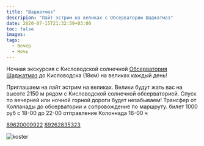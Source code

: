 ```yaml
---
title: "Шаджатмаз"
descripion: "Лайт эстрим на великах с Обсерватории Шаджатмаз"
date: 2020-07-15T21:32:59+03:00
toc: false
images:
tags:
  - Вечер
  - Ночь
---
```


Ночная экскурсия с Кисловодской солнечной [Обсерватория Шаджатмаз](https://www.instagram.com/observatoriya_kislovodsk/) до Кисловодска (18км) на великах каждый день!

Приглашаем на лайт эстрим на великах.
Велики будут жать вас на высоте 2150 м рядом с Кисловодской солнечной обсерваторией. Спуск по вечерней или ночной горной дороги будет незабываем!
Трансфер от Колланады до обсерватории и сопровождение по маршруту.
билет 1000 руб
с 18-00 до 22-00
отправление Колоннада 16-00 ч

[89620009922](tel:+79620009922)
[89262835323](tel:+79262835323)

![koster](/img/photo_2020-07-16_18-27-37.jpg)
